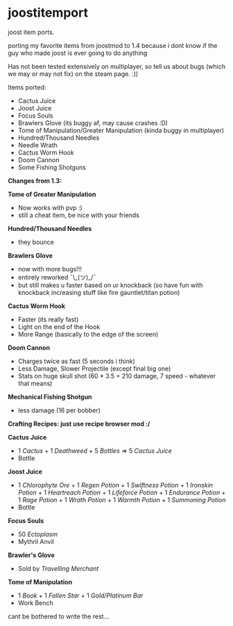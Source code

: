 ﻿# joostitemport
joost item ports.

porting my favorite items from joostmod to 1.4 because i dont know if the guy who made joost is ever going to do anything

Has not been tested extensively on multiplayer, so tell us about bugs (which we may or may not fix) on the steam page. :))

Items ported:
- Cactus Juice
- Joost Juice
- Focus Souls
- Brawlers Glove (its buggy af, may cause crashes :D)
- Tome of Manipulation/Greater Manipulation (kinda buggy in multiplayer)
- Hundred/Thousand Needles
- Needle Wrath
- Cactus Worm Hook
- Doom Cannon
- Some Fishing Shotguns

**Changes from 1.3:**

**Tome of Greater Manipulation**
- Now works with pvp :)
- still a cheat item, be nice with your friends

**Hundred/Thousand Needles**
- they bounce

**Brawlers Glove**
- now with more bugs!!!
- entirely reworked  ¯\\\_(ツ)\_/¯
- but still makes u faster based on ur knockback (so have fun with knockback increasing stuff like fire gauntlet/titan potion)

**Cactus Worm Hook**
- Faster (its really fast)
- Light on the end of the Hook
- More Range (basically to the edge of the screen)

**Doom Cannon**
- Charges twice as fast (5 seconds i think)
- Less Damage, Slower Projectile (except final big one)
- Stats on huge skull shot (60 * 3.5 = 210 damage, 7 speed - whatever that means)

**Mechanical Fishing Shotgun**
- less damage (16 per bobber)

**Crafting Recipes: just use recipe browser mod :/**

**Cactus Juice**
- 1 _Cactus_ + 1 _Deathweed_ + 5 _Bottles_ => 5 _Cactus Juice_
- Bottle

**Joost Juice**
- 1 _Chlorophyte Ore_ + 1 _Regen Potion_ + 1 _Swiftness Potion_ + 1 _Ironskin Potion_ + 1 _Heartreach Potion_ + 1 _Lifeforce Potion_ + 1 _Endurance Potion_ + 1 _Rage Potion_ + 1 _Wrath Potion_ + 1 _Warmth Potion_ + 1 _Summoning Potion_
- Bottle

**Focus Souls**
- 50 _Ectoplasm_
- Mythril Anvil

**Brawler's Glove**
- Sold by _Travelling Merchant_

**Tome of Manipulation**
- 1 _Book_ + 1 _Fallen Star_ + 1 _Gold/Platinum Bar_
- Work Bench

cant be bothered to write the rest...
